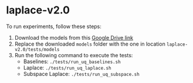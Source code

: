 # laplace-v2.0

To run experiments, follow these steps:

1. Download the models from this [Google Drive link](https://drive.google.com/file/d/17cI3dhconEwLj5J3XTEgbPlzYTUoSxAk/view?usp=share_link)
2. Replace the downloaded `models` folder with the one in location `laplace-v2.0/tests/models`
3. Run the following command to execute the tests:
    - Baselines: `./tests/run_uq_baselines.sh`
    - Laplace: `./tests/run_uq_laplace.sh`
    - Subspace Laplace: `./tests/run_uq_subspace.sh`
